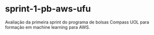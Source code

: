 # sprint-1-pb-aws-ufu
Avaliação da primeira sprint do programa de bolsas Compass UOL para formação em machine learning para AWS.
